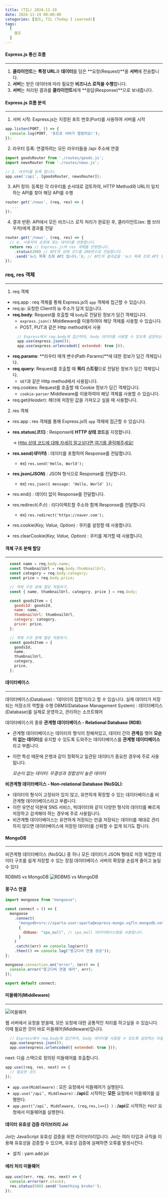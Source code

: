 ```yaml
---
title: (TIL) 2024-11-19
date: 2024-11-19 00:00:00
categories: [캠프, TIL (Today I Learned)]
tags:
  [
    캠프
  ]
---
```


#### Express.js 통신 흐름
---
1. **클라이언트**는 **특정 URL**과 **데이터**를 담은 **요청(Request)**을 **서버**에 전송합니다.
2. **서버**는 받은 데이터에 따라 필요한 **비즈니스 로직을 수행**합니다.
3. **서버**는 처리된 결과를 **클라이언트**에게 **응답(Response)**으로 보내줍니다.

#### Express.js 흐름 분석
---
1. 서버 시작:  Express.js는 지정된 포트 번호(Port)를 사용하여 서버를 시작  
```javascript
app.listen(PORT, () => {
  console.log(PORT, '포트로 서버가 열렸어요!');
});
```
2. 라우터 등록: 연결하려는 모든 라우터들을 /api 주소에 연결  
```javascript
import goodsRouter from './routes/goods.js';
import newsRouter from './routes/news.js';

// 2. 라우터를 등록 합니다.
app.use('/api', [goodsRouter, newsRouter]);
```
3. API 정의: 등록된 각 라우터를 순서대로 검토하여, HTTP Method와 URL이 일치하는 API를 찾아 해당 API를 수행  
```javascript
router.get('/news', (req, res) => {
   ...
});
```
4. 결과 반환: API에서 모든 비즈니스 로직 처리가 완료된 후, 클라이언트(ex: 웹 브라우저)에게 결과를 전달  
```javascript
router.get('/news', (req, res) => {
  // 4. 사용자의 요청에 맞는 데이터를 반환합니다.
  return res // Express.js의 res 객체를 반환합니다.
    .status(200) // API의 상태 코드를 200번으로 전달합니다.
    .send('뉴스 목록 조회 API 입니다.'); // API의 결과값을 '뉴스 목록 조회 API 입니다.'로 전달합니다.
});
```

### req, res 객체
---
1. req 객체
  - req.app : req 객체를 통해 Express.js의 `app` 객체에 접근할 수 있습니다.
  - req.ip: 요청한 Client의 ip 주소가 담겨 있습니다.
  - **req.body**: Request를 호출할 때 `body`로 전달된 정보가 담긴 객체입니다.
      - `express.json()` Middleware를 이용하여야 해당 객체를 사용할 수 있습니다.
      - POST, PUT과 같은 Http method에서 사용  
      ```javascript
        // Express에서 req.body에 접근하여, body 데이터를 사용할 수 있도록 설정하는 미들웨어
        app.use(express.json());
        app.use(express.urlencoded({ extended: true }));
      ```
  - **req.params**: **라우터 매개 변수(Path Params)**에 대한 정보가 담긴 객체입니다.
  - **req.query**: Request를 호출할 때 **쿼리 스트링**으로 전달된 정보가 담긴 객체입니다.
      - `GET`과 같은 Http method에서 사용됩니다.
  - req.cookies: Request를 호출할 때 Cookie 정보가 담긴 객체입니다.
      - `cookie-parser` Middleware를 이용하여야 해당 객체를 사용할 수 있습니다.
  - req.get(*Header*): 헤더에 저장된 값을 가져오고 싶을 때 사용합니다.

2. res 객체
  - res.app : res 객체를 통해 Express.js의 `app` 객체에 접근할 수 있습니다.
  - **res.status(*코드*)** : Response에 **HTTP 상태 코드**를 지정합니다.
      
      → [Http 상태 코드에 대해 자세히 알고싶다면 여기를 클릭해주세요!](https://developer.mozilla.org/ko/docs/Web/HTTP/Status)
      
  - **res.send(*데이터*)** : 데이터를 포함하여 Response를 전달합니다.
      - ex) `res.send('Hello, World');`
  - **res.json(*JSON*)** : JSON 형식으로 Response를 전달합니다.
      - ex) `res.json({ message: 'Hello, World' });`
  - res.end() : 데이터 없이 Response를 전달합니다.
  - res.redirect(*주소*) : 리다이렉트할 주소와 함께 Response를 전달합니다.
      - ex) `res.redirect('https://naver.com');`
  - res.cookie(*Key, Value, Option*) : 쿠키를 설정할 때 사용합니다.
  - res.clearCookie(*Key, Value, Option*) : 쿠키를 제거할 때 사용합니다.



#### 객체 구조 분해 할당
---
```javascript
  const name = req.body.name;
  const thumbnailUrl = req.body.thumbnailUrl;
  const category = req.body.category;
  const price = req.body.price;

  // 객체 구조 분해 할당 적용하기.
  const { name, thumbnailUrl, category, price } = req.body;

  const goodsItem = {
    goodsId: goodsId,
    name: name,
    thumbnailUrl: thumbnailUrl,
    category: category,
    price: price,
  };

  // 객체 구조 분해 할당 적용하기.
  const goodsItem = {
    goodsId,
    name,
    thumbnailUrl,
    category,
    price,
  };
```
#### 데이터베이스 
--- 
데이터베이스(Database) : ‘데이터의 집합’이라고 할 수 있습니다. 실제 데이터가 저장되는 저장소의 역할을 수행
DBMS(Database Management System) : 데이터베이스(Database)를 실제로 운영하고, 관리하는 소프트웨어

데이터베이스의 종류
**관계형 데이터베이스 - Relational Database (RDB)**:
- 관계형 데이터베이스는 데이터의 형식이 정해져있고, 데이터 간의 **관계**를 맺어 **모순이 없는 데이터**를 유지할 수 있도록 도와주는 데이터베이스를 **관계형 데이터베이스**라고 부릅니다.
- 이런 특성 때문에 은행과 같이 정확하고 일관된 데이터가 중요한 경우에 주로 사용됩니다.
    
    *모순이 없는 데이터: 무결성과 정합성이 높은 데이터*

**비관계형 데이터베이스 - Non-relational Database (NoSQL)**:

- 데이터의 형식이 고정되어 있지 않고, 유연하게 확장할 수 있는 데이터베이스를 비관계형 데이터베이스라고 부릅니다.
- 이런 유연성 덕분에 SNS 서비스, 빅데이터와 같이 다양한 형식의 데이터를 빠르게 저장하고 검색해야 하는 경우에 주로 사용됩니다.
- 비관계형 데이터베이스는 유연하게 저장되는 만큼 저장되는 데이터를 제대로 관리하지 않으면 데이터베이스에 저장된 데이터를 신뢰할 수 없게 되기도 합니다.

#### MongoDB
---
비관계형 데이터베이스 (NoSQL) 중 하나
모든 데이터가 JSON 형태로 저장
복잡한 데이터 구조를 쉽게 저장할 수 있는 장점
데이터베이스 서버의 확장을 손쉽게 줄이고 늘일 수 있다

RDBMS vs MongoDB
![RDBMS vs MongoDB](https://img.notionusercontent.com/s3/prod-files-secure%2F83c75a39-3aba-4ba4-a792-7aefe4b07895%2Fe0da3630-2ed4-41d8-b9f9-0858f70b3a0b%2Fmongodb-RDBMS-layer.jpeg/size/w=860?exp=1732083929&sig=OdDrC3pOx6VwDSsFdLW5_5fV80qZapoasl2w6yy1YfY)

#### 몽구스 연결
```javascript
import mongoose from "mongoose";

const connect = () => {
  mongoose
    .connect(
      "mongodb+srv://sparta-user:sparta@express-mongo.vq7ln.mongodb.net/?retryWrites=true&w=majority&appName=express-mongo",
      {
        dbName: "spa_mall", // spa_mall 데이터베이스명을 사용합니다.
      }
    )
    .catch((err) => console.log(err))
    .then(() => console.log("몽고디비 연결 성공"));
};

mongoose.connection.on("error", (err) => {
  console.error("몽고디비 연결 에러", err);
});

export default connect;
```

#### 미들웨어(Middleware)
---
![미들웨어](https://teamsparta.notion.site/image/https%3A%2F%2Fs3-us-west-2.amazonaws.com%2Fsecure.notion-static.com%2F9305c6a5-5698-4c82-90d5-ba9608697afe%2FUntitled.png?table=block&id=ddb66467-2fdf-483f-9142-bd1fbbf0e197&spaceId=83c75a39-3aba-4ba4-a792-7aefe4b07895&width=2000&userId=&cache=v2)  

웹 서버에서 요청을 받을때, 모든 요청에 대한 공통적인 처리를 하고싶을 수 있습니다. 이때 필요한 것이 바로 미들웨어(Middleware)입니다.  
```javascript
  // Express에서 req.body에 접근하여, body 데이터를 사용할 수 있도록 설정하는 미들웨어
  app.use(express.json());
  app.use(express.urlencoded({ extended: true }));
```

next: 다음 스택으로 정의된 미들웨어를 호출합니다.  
```javascript
app.use((req, res, next) => {
  // 필요한 코드
});
```

- `app.use(Middleware)` : 모든 요청에서 미들웨어가 실행된다.
- `app.use(’/api’, Middleware)` : **/api**로 시작하는 **모든** 요청에서 미들웨어를 실행한다.
- `app.post(’/api’, Middleware, (req,res,)=>{} )` : **/api**로 시작하는 `POST` 요청에서 미들웨어를 실행한다.


#### 데이터 유효성 검증 라이브러리 Joi
Joi는 JavaScript 유효성 검증을 위한 라이브러리입니다. Joi는 여러 타입과 규칙을 이용해 유효성을 검증할 수 있으며, 유효성 검증에 실패하면 오류를 발생시킨다.
- 설치 : yarn add joi



#### 에러 처리 미들웨어

```javascript
app.use((err, req, res, next) => {
  console.error(err.stack);
  res.status(500).send('Something broke!');
});
```
